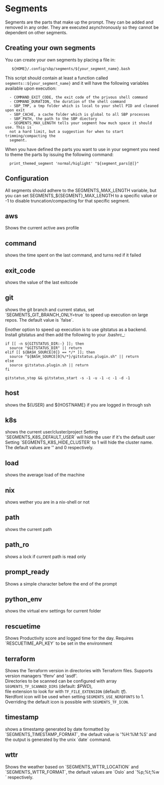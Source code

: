 # Segments

Segments are the parts that make up the prompt. They can be added and removed in
any order. They are executed asynchronously so they cannot be dependent on other
segments.

## Creating your own segments
You can create your own segments by placing a file in:
```
   ${HOME}/.config/sbp/segments/${your_segment_name}.bash
```

This script should contain at least a function called
`segments::${your_segment_name}` and it will have the following variables
available upon execution:
```
  - COMMAND_EXIT_CODE, the exit code of the privous shell command
  - COMMAND_DURATION, the duration of the shell command
  - SBP_TMP, a tmp folder which is local to your shell PID and cleaned upon exit
  - SBP_CACHE, a cache folder which is global to all SBP processes
  - SBP_PATH, the path to the SBP diectory
  - SEGMENTS_MAX_LENGTH tells your segment how much space it should use. This is
  not a hard limit, but a suggestion for when to start trimming/compacting the
  segment.
```

When you have defined the parts you want to use in your segment you need to
theme the parts by issuing the following command:
```
  print_themed_segment 'normal/higlight' "${segment_pars[@]}"
```

## Configuration
All segments should adhere to the SEGMENTS_MAX_LENGTH variable, but you can set
SEGMENTS_${SEGMENT}_MAX_LENGTH to a specific value or -1 to disable
truncation/compacting for that specific segment.

## aws
  Shows the current active aws profile

## command
  shows the time spent on the last command, and turns red if it failed

## exit_code
  shows the value of the last exitcode

## git
  shows the git branch and current status, set ´SEGMENTS_GIT_BRANCH_ONLY=true´
  to speed up execution on large repos. The default value is ´false´.

  Enother option to speed up execution is to use gitstatus as a backend.
  Install gitstatus and then add the following to your .bashrc_:

  ```
  if [[ -n ${GITSTATUS_DIR:-} ]]; then
    source "$GITSTATUS_DIR" || return
  elif [[ ${BASH_SOURCE[0]} == */* ]]; then
    source "${BASH_SOURCE[0]%/*}/gitstatus.plugin.sh" || return
  else
    source gitstatus.plugin.sh || return
  fi

  gitstatus_stop && gitstatus_start -s -1 -u -1 -c -1 -d -1
  ```

## host
  shows the ${USER} and ${HOSTNAME} if you are logged in through ssh

## k8s
  shows the current user/cluster/project
  Setting ´SEGMENTS_K8S_DEFAULT_USER´ will hide the user if it's the default user
  Setting ´SEGMENTS_K8S_HIDE_CLUSTER´ to 1 will hide the cluster name. The
  default values are '' and 0 respectively.

## load
  shows the average load of the machine

## nix
  shows wether you are in a nix-shell or not

## path
  shows the current path

## path_ro
  shows a lock if current path is read only

## prompt_ready
 Shows a simple character before the end of the prompt

## python_env
  shows the virtual env settings for current folder

## rescuetime
  Shows Productivity score and logged time for the day. Requires
  ´RESCUETIME_API_KEY´ to be set in the environment

## terraform
  Shows the Terraform version in directories with Terraform files. Supports version managers 'tfenv' and 'asdf'.  
  Directories to be scanned can be configured with array `SEGMENTS_TF_SCANNED_DIRS` (default: *$PWD*),  
  file extension to look for with `TF_FILE_EXTENSION` (default: *tf*).  
  Nerdfont icon will be used when setting `SEGMENTS_USE_NERDFONTS` to 1. Overriding the default icon is possible with `SEGMENTS_TF_ICON`.

## timestamp
  shows a timestamp generated by date formatted by ´SEGMENTS_TIMESTAMP_FORMAT´,
  the default value is '%H:%M:%S' and the output is generated by the unix
  ´date´ command.

## wttr
  Shows the weather based on ´SEGMENTS_WTTR_LOCATION´ and
  ´SEGMENTS_WTTR_FORMAT´, the default values are ´Oslo´ and ´%p;%t;%w´
  respectively.
